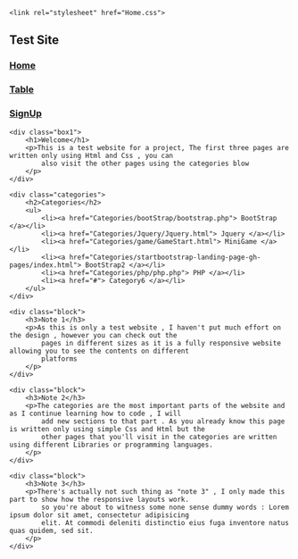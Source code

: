 <!DOCTYPE html>
<html lang="en">
<head>
    <meta charset="UTF-8">
    <title>Home</title>

    <link rel="stylesheet" href="Home.css">

</head>
<body>

<div id="mhead">
    <h2 class="heads" id="header"><strong>Test</strong> Site</h2>
    <div id="inhead">
    <h3 class="heads" id="home"><a href="#"> Home </a></h3>
    <h3 class="heads" id="table"><a href="Table.html"> Table </a></h3>
    <h3 class="heads" id="signup"><a href="SignUp.php"> SignUp </a></h3>
    </div>
</div>


<div class="container">

    <div class="box1">
        <h1>Welcome</h1>
        <p>This is a test website for a project, The first three pages are written only using Html and Css , you can
            also visit the other pages using the categories blow
        </p>
    </div>

    <div class="categories">
        <h2>Categories</h2>
        <ul>
            <li><a href="Categories/bootStrap/bootstrap.php"> BootStrap </a></li>
            <li><a href="Categories/Jquery/Jquery.html"> Jquery </a></li>
            <li><a href="Categories/game/GameStart.html"> MiniGame </a></li>
            <li><a href="Categories/startbootstrap-landing-page-gh-pages/index.html"> BootStrap2 </a></li>
            <li><a href="Categories/php/php.php"> PHP </a></li>
            <li><a href="#"> Category6 </a></li>
        </ul>
    </div>

    <div class="block">
        <h3>Note 1</h3>
        <p>As this is only a test website , I haven't put much effort on the design , however you can check out the
            pages in different sizes as it is a fully responsive website allowing you to see the contents on different
            platforms
        </p>
    </div>

    <div class="block">
        <h3>Note 2</h3>
        <p>The categories are the most important parts of the website and as I continue learning how to code , I will
            add new sections to that part . As you already know this page is written only using simple Css and Html but the
            other pages that you'll visit in the categories are written using different Libraries or programming languages.
        </p>
    </div>

    <div class="block">
        <h3>Note 3</h3>
        <p>There's actually not such thing as "note 3" , I only made this part to show how the responsive layouts work.
            so you're about to witness some none sense dummy words : Lorem ipsum dolor sit amet, consectetur adipisicing
            elit. At commodi deleniti distinctio eius fuga inventore natus quas quidem, sed sit.
        </p>
    </div>
</div>

</body>
</html>
